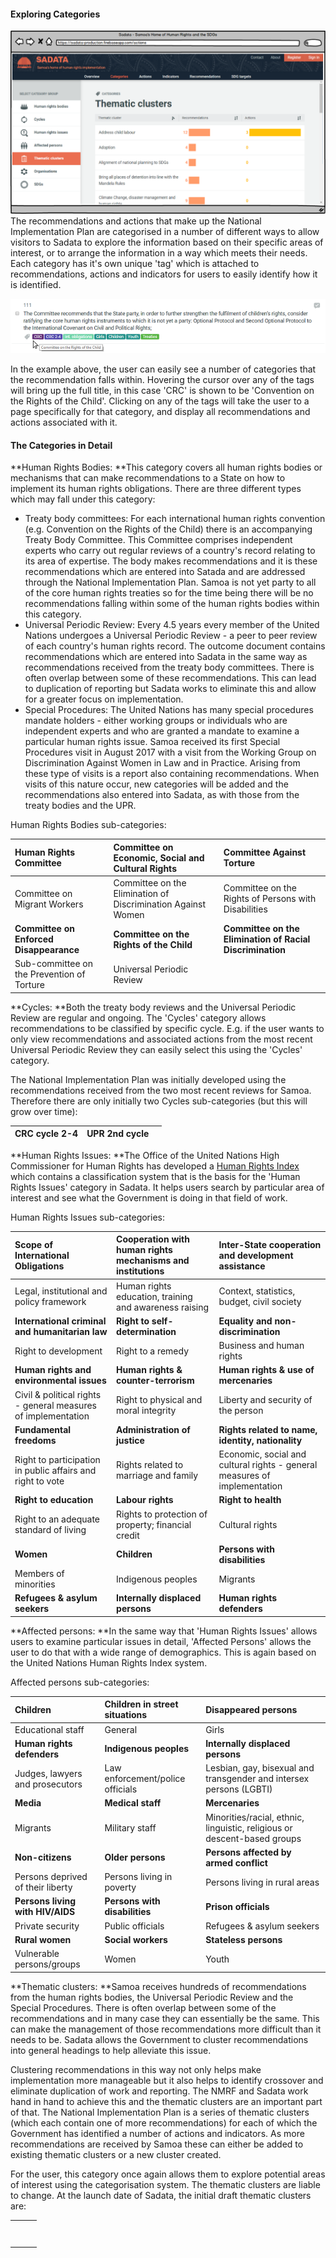 #### Exploring Categories

![](/assets/Categories.png)The recommendations and actions that make up the National Implementation Plan are categorised in a number of different ways to allow visitors to Sadata to explore the information based on their specific areas of interest, or to arrange the information in a way which meets their needs. Each category has it's own unique 'tag' which is attached to recommendations, actions and indicators for users to easily identify how it is identified.

![](/assets/cursor.png)

In the example above, the user can easily see a number of categories that the recommendation falls within. Hovering the cursor over any of the tags will bring up the full title, in this case 'CRC' is shown to be 'Convention on the Rights of the Child'. Clicking on any of the tags will take the user to a page specifically for that category, and display all recommendations and actions associated with it.

#### The Categories in Detail

**Human Rights Bodies: **This category covers all human rights bodies or mechanisms that can make recommendations to a State on how to implement its human rights obligations. There are three different types which may fall under this category:

* Treaty body committees: For each international human rights convention \(e.g. Convention on the Rights of the Child\) there is an accompanying Treaty Body Committee. This Committee comprises independent experts who carry out regular reviews of a country's record relating to its area of expertise. The body makes recommendations and it is these recommendations which are entered into Satada and are addressed through the National Implementation Plan. Samoa is not yet party to all of the core human rights treaties so for the time being there will be no recommendations falling within some of the human rights bodies within this category. 
* Universal Periodic Review: Every 4.5 years every member of the United Nations undergoes a Universal Periodic Review - a peer to peer review of each country's human rights record. The outcome document contains recommendations which are entered into Sadata in the same way as recommendations received from the treaty body committees. There is often overlap between some of these recommendations. This can lead to duplication of reporting but Sadata works to eliminate this and allow for a greater focus on implementation. 
* Special Procedures: The United Nations has many special procedures mandate holders - either working groups or individuals who are independent experts and who are granted a mandate to examine a particular human rights issue. Samoa received its first Special Procedures visit in August 2017 with a visit from the Working Group on Discrimination Against Women in Law and in Practice. Arising from these type of visits is a report also containing recommendations. When visits of this nature occur, new categories will be added and the recommendations also entered into Sadata, as with those from the treaty bodies and the UPR. 

Human Rights Bodies sub-categories:

| Human Rights Committee | Committee on Economic, Social and  Cultural Rights | Committee Against Torture |
| :--- | :--- | :--- |
| Committee on Migrant Workers | Committee on the Elimination of         Discrimination Against Women | Committee on the Rights of Persons     with Disabilities |
| **Committee on Enforced                        Disappearance** | **Committee on the Rights of the Child** | **Committee on the Elimination of         Racial Discrimination** |
| Sub-committee on the Prevention of     Torture | Universal Periodic Review |  |

**Cycles: **Both the treaty body reviews and the Universal Periodic Review are regular and ongoing. The 'Cycles' category allows recommendations to be classified by specific cycle. E.g. if the user wants to only view recommendations and associated actions from the most  recent Universal Periodic Review they can easily select this using the 'Cycles' category.

The National Implementation Plan was initially developed using the recommendations received from the two most recent reviews for Samoa. Therefore there are only initially two Cycles sub-categories \(but this will grow over time\):

| CRC cycle 2-4 | UPR 2nd cycle |  |
| :--- | :--- | :--- |


**Human Rights Issues: **The Office of the United Nations High Commissioner for Human Rights has developed a [Human Rights Index](http://uhri.ohchr.org/en/) which contains a classification system that is the basis for the 'Human Rights Issues' category in Sadata. It helps users search by particular area of interest and see what the Government is doing in that field of work.

Human Rights Issues sub-categories:

| Scope of International Obligations | Cooperation with human rights           mechanisms and institutions | Inter-State cooperation and                 development assistance |
| :--- | :--- | :--- |
| Legal, institutional and policy                framework | Human rights education, training and  awareness raising | Context, statistics, budget, civil            society |
| **International criminal and                    humanitarian law** | **Right to self-determination** | **Equality and non-discrimination** |
| Right to development | Right to a remedy | Business and human rights |
| **Human rights and environmental         issues** | **Human rights & counter-terrorism** | **Human rights & use of mercenaries** |
| Civil & political rights - general            measures of implementation | Right to physical and moral integrity | Liberty and security of the person |
| **Fundamental freedoms** | **Administration of justice** | **Rights related to name, identity,          nationality** |
| Right to participation in public affairs and right to vote | Rights related to marriage and family | Economic, social and cultural rights -  general measures of implementation |
| **Right to education** | **Labour rights** | **Right to health** |
| Right to an adequate standard of living | Rights to protection of property;          financial credit | Cultural rights |
| **Women** | **Children** | **Persons with disabilities** |
| Members of minorities | Indigenous peoples | Migrants |
| **Refugees & asylum seekers** | **Internally displaced persons** | **Human rights defenders** |



**Affected persons: **In the same way that 'Human Rights Issues' allows users to examine particular issues in detail, 'Affected Persons' allows the user to do that with a wide range of demographics. This is again based on the United Nations Human Rights Index system.

Affected persons sub-categories:

| Children | Children in street situations | Disappeared persons |
| :--- | :--- | :--- |
| Educational staff | General | Girls |
| **Human rights defenders** | **Indigenous peoples** | **Internally displaced persons** |
| Judges, lawyers and prosecutors | Law enforcement/police officials | Lesbian, gay, bisexual and transgender and intersex persons \(LGBTI\) |
| **Media** | **Medical staff** | **Mercenaries** |
| Migrants | Military staff | Minorities/racial, ethnic, linguistic,       religious or descent-based groups |
| **Non-citizens** | **Older persons** | **Persons affected by armed conflict** |
| Persons deprived of their liberty | Persons living in poverty | Persons living in rural areas |
| **Persons living with HIV/AIDS** | **Persons with disabilities** | **Prison officials** |
| Private security | Public officials | Refugees & asylum seekers |
| **Rural women** | **Social workers** | **Stateless persons** |
| Vulnerable persons/groups | Women | Youth |



**Thematic clusters: **Samoa receives hundreds of recommendations from the human rights bodies, the Universal Periodic Review and the Special Procedures. There is often overlap between some of the recommendations and in many case they can essentially be the same. This can make the management of those recommendations more difficult than it needs to be. Sadata allows the Government to cluster recommendations into general headings to help alleviate this issue. 

Clustering recommendations in this way not only helps make implementation more manageable but it also helps to identify crossover and eliminate duplication of work and reporting. The NMRF and Sadata work hand in hand to achieve this and the thematic clusters are an important part of that. The National Implementation Plan is a series of thematic clusters \(which each contain one of more recommendations\) for each of which the Government has identified a number of actions and indicators. As more recommendations are received by Samoa these can either be added to existing thematic clusters or a new cluster created. 

For the user, this category once again allows them to explore potential areas of interest using the categorisation system. The thematic clusters are liable to change. At the launch date of Sadata, the initial draft thematic clusters are:

|  |  |  |
| :--- | :--- | :--- |
|  |  |  |
|  |  |  |
|  |  |  |
|  |  |  |
|  |  |  |
|  |  |  |
|  |  |  |
|  |  |  |

